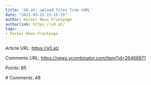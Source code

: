 ```yaml
---
title: 'X0.at: upload files from cURL'
date: "2021-03-15 15:15:15"
author: Hacker News Frontpage
authorlink: https://x0.at/
tags:
- Hacker-News-Frontpage
---
```


<p>Article URL: <a href="https://x0.at/">https://x0.at/</a></p>
<p>Comments URL: <a href="https://news.ycombinator.com/item?id=26466971">https://news.ycombinator.com/item?id=26466971</a></p>
<p>Points: 85</p>
<p># Comments: 48</p>
